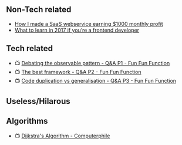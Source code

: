 ## Non-Tech related
- [How I made a SaaS webservice earning $1000 monthly profit](https://hackernoon.com/how-i-made-a-saas-webservice-earning-1000-monthly-profit-6d2b782b95c8)
- [What to learn in 2017 if you’re a frontend developer](https://medium.com/@sapegin/what-to-learn-in-2017-if-youre-a-frontend-developer-b6cfef46effd)

## Tech related
- :tv: [Debating the observable pattern - Q&A P1 - Fun Fun Function](https://youtu.be/OQqouBWgpDA)
- :tv: [The best framework - Q&A P2 - Fun Fun Function](https://youtu.be/Bua8k_CcnuI)
- :tv: [Code duplication vs generalisation - Q&A P3 - Fun Fun Function](https://youtu.be/H5FdjjEjdZ4)

## Useless/Hilarous

## Algorithms
- :tv: [Dijkstra's Algorithm - Computerphile](https://youtu.be/GazC3A4OQTE)
